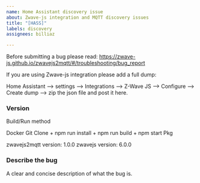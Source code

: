 ```yaml
---
name: Home Assistant discovery issue
about: Zwave-js integration and MQTT discovery issues
title: "[HASS]"
labels: discovery
assignees: billiaz

---
```


Before submitting a bug please read: <https://zwave-js.github.io/zwavejs2mqtt/#/troubleshooting/bug_report>

If you are using Zwave-js integration please add a full dump: 

Home Assistant --> settings --> Integrations --> Z-Wave JS --> Configure --> Create dump --> zip the json file and post it here.

### Version

Build/Run method

Docker
Git Clone + npm run install + npm run build + npm start
Pkg

zwavejs2mqtt version: 1.0.0
zwavejs version: 6.0.0

### Describe the bug

A clear and concise description of what the bug is.

